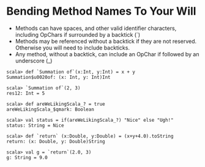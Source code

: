 # Bending Method Names To Your Will

- Methods can have spaces, and other valid identifier characters, including OpChars if surrounded by a backtick (`)
- Methods may be referenced without a backtick if they are not reserved. Otherwise you will need to include backticks.
- Any method, without a backtick, can include an OpChar if followed by an underscore (_)

```
scala> def `Summation of`(x:Int, y:Int) = x + y
Summation$u0020of: (x: Int, y: Int)Int

scala> `Summation of`(2, 3)
res12: Int = 5

scala> def areWeLikingScala_? = true
areWeLikingScala_$qmark: Boolean

scala> val status = if(areWeLikingScala_?) "Nice" else "Ugh!"
status: String = Nice

scala> def `return` (x:Double, y:Double) = (x+y+4.0).toString
return: (x: Double, y: Double)String

scala> val g = `return`(2.0, 3)
g: String = 9.0
```

